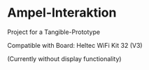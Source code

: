 # Ampel-Interaktion

Project for a Tangible-Prototype

Compatible with Board: Heltec WiFi Kit 32 (V3)

(Currently without display functionality)
